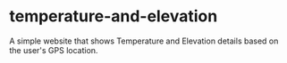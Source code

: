# temperature-and-elevation
A simple website that shows Temperature and Elevation details based on the user's GPS location.
